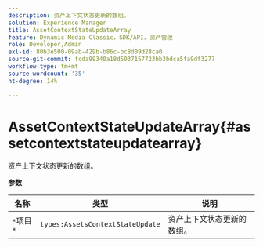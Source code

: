 ```yaml
---
description: 资产上下文状态更新的数组。
solution: Experience Manager
title: AssetContextStateUpdateArray
feature: Dynamic Media Classic，SDK/API，资产管理
role: Developer,Admin
exl-id: 80b3e500-09ab-429b-b86c-bc8d09d28ca0
source-git-commit: fcda99340a18d5037157723bb3bdca5fa9df3277
workflow-type: tm+mt
source-wordcount: '35'
ht-degree: 14%

---
```


# AssetContextStateUpdateArray{#assetcontextstateupdatearray}

资产上下文状态更新的数组。

**参数**

| 名称 | 类型 | 说明 |
|---|---|---|
| `*`项目`*` | `types:AssetsContextStateUpdate` | 资产上下文状态更新的数组。 |
